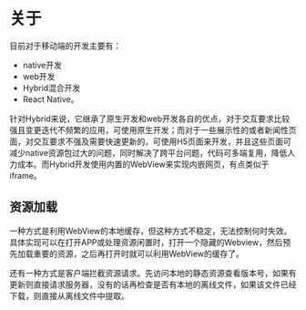 # 关于
目前对于移动端的开发主要有：
- native开发
- web开发
- Hybrid混合开发
- React Native。

针对Hybrid来说，它继承了原生开发和web开发各自的优点，对于交互要求比较强且变更迭代不频繁的应用，可使用原生开发；而对于一些展示性的或者新闻性页面，对交互要求不强及需要快速更新的，可使用H5页面来开发，并且这些页面可减少native资源包过大的问题，同时解决了跨平台问题，代码可多端复用，降低人力成本。而Hybrid开发使用内置的WebView来实现内嵌网页，有点类似于iframe。

## 资源加载
一种方式是利用WebView的本地缓存，但这种方式不稳定，无法控制何时失效。具体实现可以在打开APP或处理资源闲置时，打开一个隐藏的Webview，然后预先加载重要的资源，之后再打开时就可以利用WebView的缓存了。

还有一种方式是客户端拦截资源请求。先访问本地的静态资源查看版本号，如果有更新则直接请求服务器，没有的话再检查是否有本地的离线文件，如果该文件已经下载，则直接从离线文件中提取。